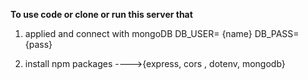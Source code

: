 **To use code or clone or run this server that**
1. applied and connect with mongoDB
        DB_USER= {name} 
        DB_PASS= {pass}

2. install npm packages ---->{express, cors , dotenv, mongodb}
